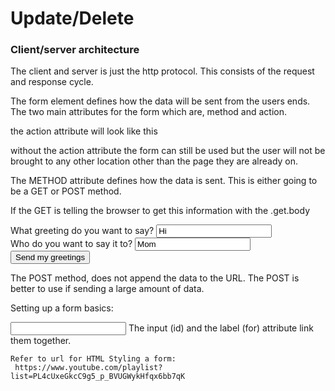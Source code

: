 # Update/Delete

### Client/server architecture


The client and server is just the http protocol. This consists of the request and response cycle. 

The form element defines how the data will be sent from the users ends. The two main attributes for the form which are, method and action. 


the action attribute will look like this <form action="https://example.com">

without the action attribute the form can still be used but the user will not be brought to any other location other than the page they are already on.

The METHOD attribute defines how the data is sent. This is either going to be a GET or POST method. 

If <form action="https.jfwjhwj.com" method="GET" > the GET is telling the browser to get this information with the .get.body 

<form action="http://www.foo.com" method="GET">
  <div>
    <label for="say">What greeting do you want to say?</label>
    <input name="say" id="say" value="Hi">
  </div>
  <div>
    <label for="to">Who do you want to say it to?</label>
    <input name="to" id="to" value="Mom">
  </div>
  <div>
    <button>Send my greetings</button>
  </div>
</form>

The POST method, does not append the data to the URL. The POST is better to use if sending a large amount of data. 

Setting up a form basics: 

 <input id="animal">  The input (id) and the label (for) attribute link them together.    <label for="animal"> 

    Refer to url for HTML Styling a form:
     https://www.youtube.com/playlist?list=PL4cUxeGkcC9g5_p_BVUGWykHfqx6bb7qK